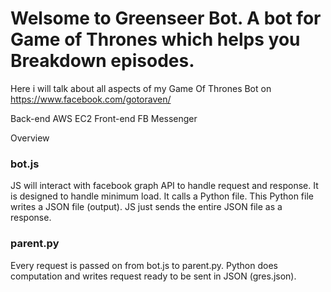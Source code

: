 # Welsome to Greenseer Bot. A bot for Game of Thrones which helps you Breakdown episodes.

Here i will talk about all aspects of my Game Of Thrones Bot on https://www.facebook.com/gotoraven/

Back-end AWS EC2
Front-end FB Messenger

Overview

### bot.js
JS will interact with facebook graph API to handle request and response. It is designed to handle minimum load. It calls a Python file. This Python file writes a JSON file (output). JS just sends the entire JSON file as a response.

### parent.py  
Every request is passed on from bot.js to parent.py. Python does computation and writes request ready to be sent in JSON (gres.json). 
